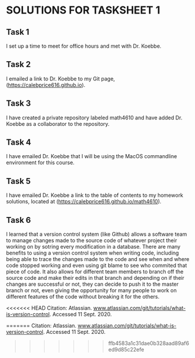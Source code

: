 # SOLUTIONS FOR TASKSHEET 1

## Task 1
I set up a time to meet for office hours and met with Dr. Koebbe.

## Task 2
I emailed a link to Dr. Koebbe to my Git page, (https://calebprice616.github.io).

## Task 3
I have created a private repository labeled math4610 and have added Dr. Koebbe as a collaborator to the repository.

## Task 4
I have emailed Dr. Koebbe that I will be using the MacOS commandline environment for this course.

## Task 5
I have emailed Dr. Koebbe a link to the table of contents to my homework solutions, located at (https://calebprice616.github.io/math4610).

## Task 6
I learned that a version control system (like Github) allows a software team to manage changes made to the source code of whatever project their working on by sotring every modification in a database. There are many benefits to using a version control system when writing code, including being able to trace the changes made to the code and see when and where code stopped working and even using git blame to see who commited that piece of code. It also allows for different team members to branch off the source code and make their edits in that branch and depending on if their changes are successful or not, they can decide to push it to the master branch or not, even giving the opportunity for many people to work on different features of the code without breaking it for the others.

<<<<<<< HEAD
Citation: Atlassian. www.atlassian.com/git/tutorials/what-is-version-control. Accessed 11 Sept. 2020. 

=======
Citation: Atlassian. www.atlassian.com/git/tutorials/what-is-version-control. Accessed 11 Sept. 2020.
>>>>>>> ffb4583a1c31dae0b328aad89af6ed9d85c22efe
